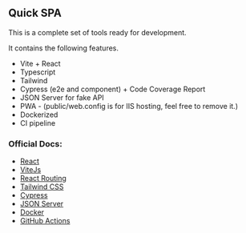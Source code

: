 ## Quick SPA

This is a complete set of tools ready for development.

It contains the following features.
- Vite + React
- Typescript
- Tailwind</li>
- Cypress (e2e and component) + Code Coverage Report
- JSON Server for fake API
- PWA - (public/web.config is for IIS hosting, feel free to remove it.)
- Dockerized
- CI pipeline

### Official Docs:
- [React](https://react.dev/)
- [ViteJs](https://vitejs.dev/)
- [React Routing](https://reactrouter.com/)
- [Tailwind CSS](https://tailwindcss.com/)
- [Cypress](https://www.cypress.io/)
- [JSON Server](https://github.com/typicode/json-server)
- [Docker](https://docs.docker.com/)
- [GitHub Actions](https://docs.github.com/en/actions)

